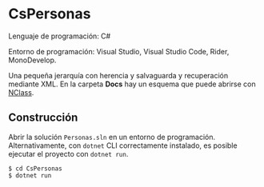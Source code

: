 # CsPersonas

Lenguaje de programación: C#

Entorno de programación: Visual Studio, Visual Studio Code, Rider, MonoDevelop.

Una pequeña jerarquía con herencia y salvaguarda y recuperación mediante XML.
En la carpeta **Docs** hay un esquema que puede abrirse con [NClass](https://github.com/gbaychev/NClass/releases/latest/).

## Construcción

Abrir la solución `Personas.sln` en un entorno de programación. Alternativamente, con `dotnet` CLI correctamente instalado, es posible ejecutar el proyecto con `dotnet run`.

```
$ cd CsPersonas
$ dotnet run
```

